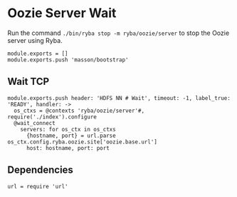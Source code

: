 
# Oozie Server Wait

Run the command `./bin/ryba stop -m ryba/oozie/server` to stop the Oozie
server using Ryba.

    module.exports = []
    module.exports.push 'masson/bootstrap'

## Wait TCP

    module.exports.push header: 'HDFS NN # Wait', timeout: -1, label_true: 'READY', handler: ->
      os_ctxs = @contexts 'ryba/oozie/server'#, require('./index').configure
      @wait_connect
        servers: for os_ctx in os_ctxs
          {hostname, port} = url.parse os_ctx.config.ryba.oozie.site['oozie.base.url']
          host: hostname, port: port

## Dependencies

    url = require 'url'
